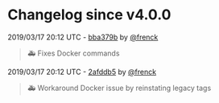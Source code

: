 # Changelog since v4.0.0

2019/03/17 20:12 UTC - [bba379b](https://github.com/hassio-addons/addon-ssh/commit/bba379b48464de842838b566b9ec9ba5e8115c66) by [@frenck](https://github.com/frenck)
> :ambulance: Fixes Docker commands 

2019/03/17 20:12 UTC - [2afddb5](https://github.com/hassio-addons/addon-ssh/commit/2afddb5398b15a02ce8078eb332b840214b3a3da) by [@frenck](https://github.com/frenck)
> :ambulance: Workaround Docker issue by reinstating legacy tags 


